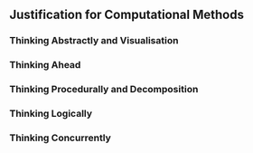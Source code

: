 ## Justification for Computational Methods

### Thinking Abstractly and Visualisation

### Thinking Ahead


### Thinking Procedurally and Decomposition

### Thinking Logically

### Thinking Concurrently
